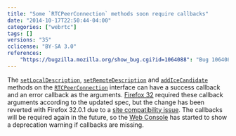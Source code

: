 ```yaml
---
title: "Some `RTCPeerConnection` methods soon require callbacks"
date: "2014-10-17T22:50:44-04:00"
categories: ["webrtc"]
tags: []
versions: "35"
cclicense: "BY-SA 3.0"
references:
    "https://bugzilla.mozilla.org/show_bug.cgi?id=1064088": "Bug 1064088 – PeerConnection should log deprecation warnings when required callbacks are missing."
---
```

The [`setLocalDescription`](https://developer.mozilla.org/en-US/docs/Web/API/RTCPeerConnection.setLocalDescription), [`setRemoteDescription`](https://developer.mozilla.org/en-US/docs/Web/API/RTCPeerConnection.setRemoteDescription) and [`addIceCandidate`](https://developer.mozilla.org/en-US/docs/Web/API/RTCPeerConnection.addIceCandidate) methods on the [`RTCPeerConnection`](https://developer.mozilla.org/en-US/docs/Web/API/RTCPeerConnection) interface can have a success callback and an error callback as the arguments. [Firefox 32](https://www.fxsitecompat.com/en-US/versions/32/) required these callback arguments according to the updated spec, but the change has been reverted with Firefox 32.0.1 due to a [site compatibility issue](https://bugzilla.mozilla.org/show_bug.cgi?id=1063971). The callbacks will be required again in the future, so the [Web Console](https://developer.mozilla.org/en-US/docs/Tools/Web_Console) has started to show a deprecation warning if callbacks are missing.
